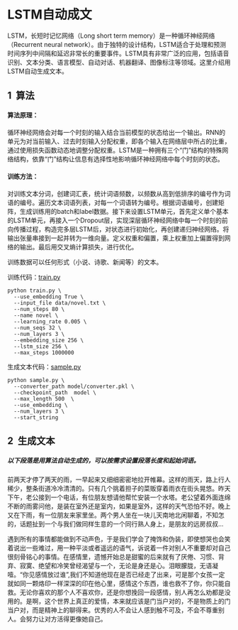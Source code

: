 # LSTM自动成文
LSTM，长短时记忆网络（Long short term memory）是一种循环神经网络（Recurrent neural network）。由于独特的设计结构，LSTM适合于处理和预测时间序列中间隔和延迟非常长的重要事件。LSTM具有非常广泛的应用，包括语音识别、文本分类、语言模型、自动对话、机器翻译、图像标注等领域。这里介绍用LSTM自动生成文本。


## 1 &nbsp;算法
#### 算法原理：
循环神经网络会对每一个时刻的输入结合当前模型的状态给出一个输出。RNN的单元为对当前输入、过去时刻输入分配权重，即各个输入在网络层中所占的比重，通过使用损失函数动态地调整分配权重。LSTM是一种拥有三个“门”结构的特殊网络结构，依靠“门”结构让信息有选择性地影响循环神经网络中每个时刻的状态。

#### 训练方法：
对训练文本分词，创建词汇表，统计词语频数，以频数从高到低排序的编号作为词语的编号。遍历文本词语列表，对每一个词语转为编号。根据词语编号，创建矩阵，生成训练用的batch和label数据。接下来设置LSTM单元，首先定义单个基本的LSTM单元，再接入一个Dropout层，实现深层循环神经网络中每一个时刻的前向传播过程，构造完多层LSTM后，对状态进行初始化，再创建递归神经网络。将输出张量串接到一起并转为一维向量。定义权重和偏置，乘上权重加上偏置得到网络的输出。最后用交叉熵计算损失，进行优化。

训练数据可以任何形式（小说、诗歌、新闻等）的文本。

训练代码：[train.py](https://github.com/fxfviolet/LSTM_automatic_writing/blob/master/train.py) 

```
python train.py \
  --use_embedding True \
  --input_file data/novel.txt \
  --num_steps 80 \
  --name novel \
  --learning_rate 0.005 \
  --num_seqs 32 \
  --num_layers 3 \
  --embedding_size 256 \
  --lstm_size 256 \
  --max_steps 1000000
```

生成文本代码：[sample.py](https://github.com/fxfviolet/LSTM_automatic_writing/blob/master/sample.py) 

```
python sample.py \
  --converter_path model/converter.pkl \
  --checkpoint_path  model \
  --max_length 500  \
  --use_embedding \
  --num_layers 3 \
  --start_string 
```

 
## 2 &nbsp;生成文本
##### 以下段落是用算法自动生成的，可以按需求设置段落长度和起始词语。
前两天才停了两天的雨，一早起来又细细密密地拉开帷幕。这样的雨天，路上行人稀少，整条街道冷冷清清的。只有几个挑着担子的菜贩穿着雨衣在街头晃悠。昨天下午，老公接到一个电话，有位朋友想请他帮忙安装一个水塔。老公望着外面连绵不断的雨雾问他，是装在室外还是室内，如果是室外，这样的天气恐怕不好。晚上又在下雨，有一位朋友来家里坐。两个男人坐在一块儿天南地北闲聊着，不知怎的，话题扯到一个与我们做同样生意的一个同行熟人身上，是朋友的远房叔叔...

遇到所有的事情都能做到不动声色，于是我们学会了掩饰和伪装，即使想哭也会笑着说出一些难过，用一种平淡或者遥远的语气，诉说着一件对别人不重要却对自己很刻骨铭心的事情。在感情里，遗憾开始总是甜蜜的后来就有了厌倦、习惯、背弃、寂寞、绝望和冷笑曾经渴望与一个，无论是身还是心。泪眼朦胧，无语凝噎。“你见感情放过谁”,我们不知道他现在是否已经走了出来，可是那个女孩一定就如同一颗烙印一样深深的印在他心里，感情这个东西，谁也救不了你，你只能自救。无论你喜欢的那个人不喜欢你，还是你想挽回一段感情，别人再怎么劝都是没用的。是啊，这个世界上真正的爱情，本来就应该是门当户对的，不是物质上的门当户对，而是精神上的聊得来。优秀的人不会让人感到触不可及，不会不尊重别人。会努力让对方活得更像她自己。
  
